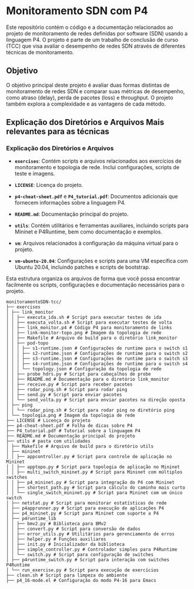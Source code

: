 # Monitoramento SDN com P4

Este repositório contém o código e a documentação relacionados ao projeto de monitoramento de redes definidas por software (SDN) usando a linguagem P4. O projeto é parte de um trabalho de conclusão de curso (TCC) que visa avaliar o desempenho de redes SDN através de diferentes técnicas de monitoramento.

## Objetivo

O objetivo principal deste projeto é avaliar duas formas distintas de monitoramento de redes SDN e comparar suas métricas de desempenho, como atraso (delay), perda de pacotes (loss) e throughput. O projeto também explora a complexidade e as vantagens de cada método.

## Explicação dos Diretórios e Arquivos Mais relevantes para as técnicas

### Explicação dos Diretórios e Arquivos

- **`exercises`**: Contém scripts e arquivos relacionados aos exercícios de monitoramento e topologia de rede. Inclui configurações, scripts de teste e imagens.

- **`LICENSE`**: Licença do projeto.

- **`p4-cheat-sheet.pdf`** e **`P4_tutorial.pdf`**: Documentos adicionais que fornecem informações sobre a linguagem P4.

- **`README.md`**: Documentação principal do projeto.

- **`utils`**: Contém utilitários e ferramentas auxiliares, incluindo scripts para Mininet e P4Runtime, bem como documentação e exemplos.

- **`vm`**: Arquivos relacionados à configuração da máquina virtual para o projeto.

- **`vm-ubuntu-20.04`**: Configurações e scripts para uma VM específica com Ubuntu 20.04, incluindo patches e scripts de bootstrap.

Esta estrutura organiza os arquivos de forma que você possa encontrar facilmente os scripts, configurações e documentação necessários para o projeto.

```
monitoramentoSDN-tcc/
├── exercises
│ ├── link_monitor
│ │ ├── executa_ida.sh # Script para executar testes de ida
│ │ ├── executa_volta.sh # Script para executar testes de volta
│ │ ├── link_monitor.p4 # Código P4 para monitoramento de links
│ │ ├── link-monitor-topo.png # Imagem da topologia de rede
│ │ ├── Makefile # Arquivo de build para o diretório link_monitor
│ │ ├── pod-topo
│ │ │ ├── s1-runtime.json # Configurações de runtime para o switch s1
│ │ │ ├── s2-runtime.json # Configurações de runtime para o switch s2
│ │ │ ├── s3-runtime.json # Configurações de runtime para o switch s3
│ │ │ ├── s4-runtime.json # Configurações de runtime para o switch s4
│ │ │ └── topology.json # Configuração da topologia de rede
│ │ ├── probe_hdrs.py # Script para cabeçalhos de probe
│ │ ├── README.md # Documentação para o diretório link_monitor
│ │ ├── receive.py # Script para receber pacotes
│ │ ├── rodar_ping.sh # Script para rodar ping
│ │ ├── send.py # Script para enviar pacotes
│ │ └── send_volta.py # Script para enviar pacotes na direção oposta
│ ├── ping
│ │ └── rodar_ping.sh # Script para rodar ping no diretório ping
│ └── topologia.png # Imagem da topologia de rede
├── LICENSE # Licença do projeto
├── p4-cheat-sheet.pdf # Folha de dicas sobre P4
├── P4_tutorial.pdf # Tutorial sobre a linguagem P4
├── README.md # Documentação principal do projeto
├── utils # pasta com utilidades
│ ├── Makefile # Arquivo de build para o diretório utils
│ ├── mininet
│ │ ├── appcontroller.py # Script para controle de aplicação no Mininet
│ │ ├── apptopo.py # Script para topologia de aplicação no Mininet
│ │ ├── multi_switch_mininet.py # Script para Mininet com múltiplos switches
│ │ ├── p4_mininet.py # Script para integração do P4 com Mininet
│ │ ├── shortest_path.py # Script para cálculo do caminho mais curto
│ │ └── single_switch_mininet.py # Script para Mininet com um único switch
│ ├── netstat.py # Script para monitorar estatísticas de rede
│ ├── p4apprunner.py # Script para execução de aplicações P4
│ ├── p4_mininet.py # Script para Mininet com suporte a P4
│ ├── p4runtime_lib
│ │ ├── bmv2.py # Biblioteca para BMv2
│ │ ├── convert.py # Script para conversão de dados
│ │ ├── error_utils.py # Utilitários para gerenciamento de erros
│ │ ├── helper.py # Funções auxiliares
│ │ ├── init.py # Inicializador da biblioteca
│ │ ├── simple_controller.py # Controlador simples para P4Runtime
│ │ └── switch.py # Script para configuração de switches
│ ├── p4runtime_switch.py # Script para interação com switches P4Runtime
│ └── run_exercise.py # Script para execução de exercícios
├── clean.sh # Script para limpeza do ambiente
├── p4_16-mode.el # Configuração do modo P4-16 para Emacs
```

